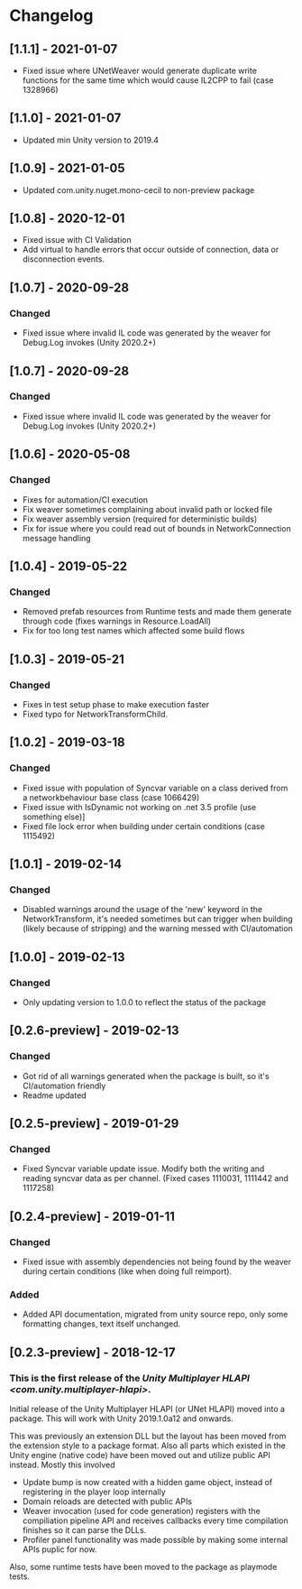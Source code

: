 # Changelog

## [1.1.1] - 2021-01-07
- Fixed issue where UNetWeaver would generate duplicate write functions for the same time which would cause IL2CPP to fail (case 1328966)

## [1.1.0] - 2021-01-07
- Updated min Unity version to 2019.4

## [1.0.9] - 2021-01-05
- Updated com.unity.nuget.mono-cecil to non-preview package

## [1.0.8] - 2020-12-01
- Fixed issue with CI Validation
- Add virtual to handle errors that occur outside of connection, data or disconnection events.

## [1.0.7] - 2020-09-28

### Changed
- Fixed issue where invalid IL code was generated by the weaver for Debug.Log invokes (Unity 2020.2+)

## [1.0.7] - 2020-09-28

### Changed
- Fixed issue where invalid IL code was generated by the weaver for Debug.Log invokes (Unity 2020.2+)

## [1.0.6] - 2020-05-08

### Changed
- Fixes for automation/CI execution
- Fix weaver sometimes complaining about invalid path or locked file
- Fix weaver assembly version (required for deterministic builds)
- Fix for issue where you could read out of bounds in NetworkConnection message handling

## [1.0.4] - 2019-05-22

### Changed
- Removed prefab resources from Runtime tests and made them generate through code (fixes warnings in Resource.LoadAll)
- Fix for too long test names which affected some build flows

## [1.0.3] - 2019-05-21

### Changed
- Fixes in test setup phase to make execution faster
- Fixed typo for NetworkTransformChild.

## [1.0.2] - 2019-03-18

### Changed
- Fixed issue with population of Syncvar variable on a class derived from a networkbehaviour base class (case 1066429)
- Fixed issue with IsDynamic not working on .net 3.5 profile (use something else)]
- Fixed file lock error when building under certain conditions (case 1115492)
 
## [1.0.1] - 2019-02-14

### Changed
- Disabled warnings around the usage of the 'new' keyword in the NetworkTransform, it's needed sometimes but can trigger when building (likely because of stripping) and the warning messed with CI/automation

## [1.0.0] - 2019-02-13

### Changed
- Only updating version to 1.0.0 to reflect the status of the package

## [0.2.6-preview] - 2019-02-13

### Changed
- Got rid of all warnings generated when the package is built, so it's CI/automation friendly
- Readme updated

## [0.2.5-preview] - 2019-01-29

### Changed
- Fixed Syncvar variable update issue. Modify both the writing and reading syncvar data as per channel. (Fixed cases 1110031, 1111442 and 1117258)

## [0.2.4-preview] - 2019-01-11

### Changed
- Fixed issue with assembly dependencies not being found by the weaver during certain conditions (like when doing full reimport).

### Added
- Added API documentation, migrated from unity source repo, only some formatting changes, text itself unchanged.

## [0.2.3-preview] - 2018-12-17

### This is the first release of the *Unity Multiplayer HLAPI \<com.unity.multiplayer-hlapi\>*.

Initial release of the Unity Multiplayer HLAPI (or UNet HLAPI) moved into a package. This will
work with Unity 2019.1.0a12 and onwards.

This was previously an extension DLL but the layout has been moved from the extension style to a package format. Also all
parts which existed in the Unity engine (native code) have been moved out and utilize public API instead. Mostly
this involved
- Update bump is now created with a hidden game object, instead of registering in the player loop internally
- Domain reloads are detected with public APIs
- Weaver invocation (used for code generation) registers with the compiliation pipeline API and receives callbacks
  every time compilation finishes so it can parse the DLLs.
- Profiler panel functionality was made possible by making some internal APIs puplic for now.

Also, some runtime tests have been moved to the package as playmode tests.